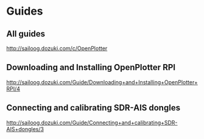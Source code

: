 # Guides


## All guides
http://sailoog.dozuki.com/c/OpenPlotter


## Downloading and Installing OpenPlotter RPI
http://sailoog.dozuki.com/Guide/Downloading+and+Installing+OpenPlotter+RPI/4


## Connecting and calibrating SDR-AIS dongles

http://sailoog.dozuki.com/Guide/Connecting+and+calibrating+SDR-AIS+dongles/3